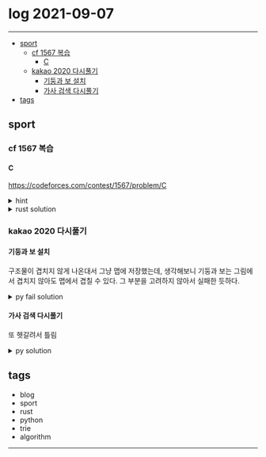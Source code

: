 # log 2021-09-07

--------------------------

- [sport](#sport)
  - [cf 1567 복습](#cf-1567-복습)
    - [C](#c)
  - [kakao 2020 다시풀기](#kakao-2020-다시풀기)
    - [기둥과 보 설치](#기둥과-보-설치)
    - [가사 검색 다시풀기](#가사-검색-다시풀기)
- [tags](#tags)

## sport

### cf 1567 복습

#### C
https://codeforces.com/contest/1567/problem/C


<details><summary markdown="span">hint</summary>

생각보다 풀이/해답 코드 구현 모두 엄청 간단한 문제였다. 단순한 발상 두 개만 떠올리면 되는 것이었다.
- 어떤 양수 n을 만드는 음이 아닌 정수 쌍의 개수는?
- 해당 문제에서 덧셈이 정상적으로 적용되는 부분은?

</details>

<details><summary markdown="span">rust solution</summary>

- 어떤 양수 n을 만드는 음이 아닌 정수 쌍의 개수는?
  - n+1가지이다: (0,n), (1,n-1), ..., (n-1,1), (n,0)
- 해당 문제에서 덧셈이 정상적으로 적용되는 부분은?
  - 해당 문제에서, 짝수/홀수 컬럼끼리는 덧셈이 정상적으로 적용된다

위 두 가지 사실로부터, 짝수/홀수 컬럼이 나타내는 수를 계산해서, 각각 그 수를 a,b라 하면, (a+1)(b+1)-2 가 답이 된다. (앞/뒤 수가 0인 경우 제외)

```rust

    fn solve<R: io::BufRead, W: io::Write>(scan: &mut UnsafeScanner<R>, out: &mut W) {
        let cases = ri32(scan);

        for case in 0..cases {
            let mut n = ri32(scan);
            // make array of digits
            let strn = n.to_string();
            // digits 0, 2, 4, ...th
            let mut digits1 = vec![];
            // digits 1, 3, 5, ...th
            let mut digits2 = vec![];

            // enumerate digits
            for (i, c) in strn.chars().enumerate() {
                if i % 2 == 0 {
                    digits1.push(c);
                } else {
                    digits2.push(c);
                }
            }

            // dbg!(&digits1);
            // dbg!(&digits2);

            // digits1 -> number
            let a = digits1.iter().fold(0, |acc, c| acc * 10 + c.to_digit(10).unwrap() as i32);
            let b= digits2.iter().fold(0, |acc, c| acc * 10 + c.to_digit(10).unwrap() as i32);
            
            // dbg!(&a);
            
            writeln!(out, "{}", (a+1)*(b+1) - 2 ).ok();
        }
    }

```

</details>

### kakao 2020 다시풀기

#### 기둥과 보 설치

구조물이 겹치지 않게 나온대서 그냥 맵에 저장했는데, 생각해보니 기둥과 보는 그림에서 겹치지 않아도 맵에서 겹칠 수 있다. 그 부분을 고려하지 않아서 실패한 듯하다.

<details><summary markdown="span">py fail solution</summary>

```py

# 검사 
def validate(r,c,a,maps):
    valid = False
    if a == 0:
        # 1. 바닥 위
        if r == 0:
            valid = True
            pass
        else:
            # 2. 보의 한쪽 끝 위
            if c-1>=0 and maps[r][c-1] == 1:
                valid = True
                pass
            elif maps[r][c] == 1:
                valid = True
                pass

            # 3. 다른 기둥 위
            if r-1 >= 0 and maps[r-1][c] == 0:
                valid = True
                pass
            pass
        pass
    # 보 설치 시도
    elif a == 1:
        # 1. 한쪽 끝이 기둥 위
        if r-1>=0 and maps[r-1][c] == 0:
            valid = True
            pass
        if r-1>=0 and maps[r-1][c+1] == 0:
            valid = True
            pass

        # 2. 양쪽 끝이 보
        if c-1>=0 and maps[r][c-1] == 1 and maps[r][c+1] == 1:
            valid = True
            pass
        pass
    return valid

def solve(n, build_frame):
    # pillar 기둥: 0
    # bridge 보: 1
    maps = create2DArray(150,150,-1)
    nodes = []
    for i,build in enumerate(build_frame):
        x,y,a,b = build
        r,c=y,x

        valid = True
        maps_before = maps.copy()

        # 설치 모드
        if b == 1:
            nodes.append((r,c,a))
            maps[r][c] = a
            
            # check valid for all nodes
            for rr,cc,aa in nodes:
                valid = validate(rr,cc,aa,maps)
                if not valid:
                    break
                pass
            if not valid:
                maps = maps_before
                nodes.remove((r,c,a))
                pass
        else:
            # 삭제 모드
            # remove (r,c,a) from nodes
            if (r,c,a) in nodes:
                nodes.remove((r,c,a))
                maps[r][c] = -1
                pass
            else:
                continue

            # check valid for all nodes
            for rr,cc,aa in nodes:
                valid = validate(rr,cc,aa,maps)
                if not valid:
                    break
                pass
            if not valid:
                maps = maps_before
                nodes.append((r,c,a))
                pass
            pass
    # make list of structures from nodes
    structures = []
    for r,c,a in nodes:
        structures.append([c,r,a])
        pass
    print(structures)
    return sorted(structures)
    
```

</details>


#### 가사 검색 다시풀기

또 헷갈려서 틀림

<details><summary markdown="span">py solution</summary>

헷갈린 부분
1. 트라이에 길이 정보 배열 추가, 관리 방법
2. prefix 트라이는 쿼리 자체도 거꾸로 해야함.

```py

def solve(words, queries):
    from collections import defaultdict
    trie = {}
    rtrie = {} # postfix trie
    all = defaultdict(int)
    
    # words: ['frodo', 'front', 'frost', 'frozen', 'frame', 'kakao'] etc...
    # queries: ['fro??', '????o', 'fr???', 'fro???', '????o', 'front', 'fro??', '????o'] etc...
    
    # 1. build trie from words (with length information)
    for word in words:
        all[len(word)] += 1
        
        cur = trie
        for c in word:
            if(c not in cur):
                cur[c] = {}
                cur = cur[c]
                cur['!'] = [len(word)]
            else:
                cur = cur[c]
                cur['!'].append(len(word))
        cur['#'] = len(word)
    
    for word in words:
        cur = rtrie
        for c in word[::-1]:
            if(c not in cur):
                cur[c] = {}
                cur = cur[c]
                cur['!'] = [len(word)]
            else:
                cur = cur[c]
                cur['!'].append(len(word))
        cur['#'] = len(word)

    # print(trie)
    # print(rtrie)

    ans = []

    # 2. lookup queries forward
    for query in queries:
        target_len = len(query)
        is_prefix = query[0] == '?'
        is_postfix = query[-1] == '?'
        q = query.replace('?', '')
        if(is_prefix and is_postfix):
            # print('ALL')
            ans.append(all[target_len])
        elif(is_prefix):
            # print('PRE')
            cur = rtrie
            # 2-1. find matching node from trie using prefix or postfix
            for c in q[::-1]:
                if(c not in cur):
                    ans.append(0)
                    break
                cur = cur[c]
            else:
                # 2-2. get number of queries that length match
                ans.append(cur['!'].count(target_len))
        else:
            # print('POST')
            cur = trie
            # 2-1. find matching node from trie using prefix or postfix
            for c in q:
                if(c not in cur):
                    ans.append(0)
                    break
                cur = cur[c]
            else:
                ans.append(cur['!'].count(target_len))
    # print('ans', ans)
    return ans
```

</details>


## tags
- blog
- sport
- rust
- python
- trie
- algorithm

--------------------------

